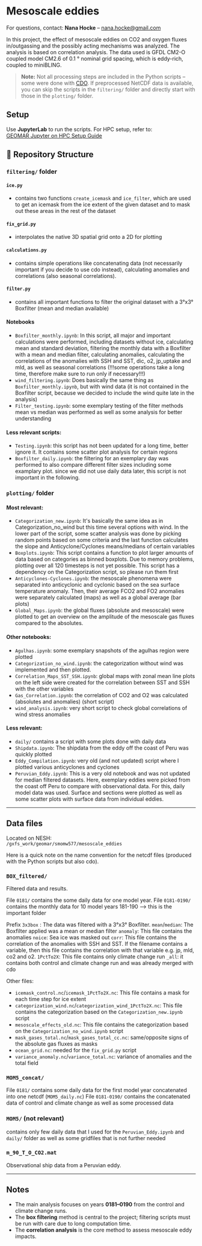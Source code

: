 # Mesoscale eddies
For questions, contact: **Nana Hocke** – nana.hocke@gmail.com

In this project, the effect of mesoscale eddies on CO2 and oxygen fluxes in/outgassing and the possibly acting mechanisms was analyzed. The analysis is based on correlation analysis. The data used is GFDL CM2-O coupled model CM2.6 of 0.1 ° nominal grid spacing, which is eddy-rich, coupled to miniBLING.

> **Note:** Not all processing steps are included in the Python scripts – some were done with [CDO](https://code.mpimet.mpg.de/projects/cdo). If preprocessed NetCDF data is available, you can skip the scripts in the `filtering/` folder and directly start with those in the `plotting/` folder.

## Setup

Use **JupyterLab** to run the scripts. For HPC setup, refer to:  
[GEOMAR Jupyter on HPC Setup Guide](https://git.geomar.de/python/jupyter_on_HPC_setup_guide)

## 📁 Repository Structure

### `filtering/` folder
#### `ice.py`
- contains two functions `create_icemask` and `ice_filter`, which are used to get an icemask from the ice extent of the given dataset and to mask out these areas in the rest of the dataset
#### `fix_grid.py`
- interpolates the native 3D spatial grid onto a 2D for plotting
#### `calculations.py`
- contains simple operations like concatenating data (not necessarily important if you decide to use cdo instead), calculating anomalies and correlations (also seasonal correlations).
#### `filter.py`
- contains all important functions to filter the original dataset with a 3°x3° Boxfilter (mean and median available)

#### Notebooks
- `Boxfilter_monthly.ipynb`: In this script, all major and important calculations were performed, including datasets without ice, calculating mean and standard deviation, filtering the monthly data with a Boxfilter with a mean and median filter, calculating anomalies, calculating the correlations of the anomalies with SSH and SST, dic, o2, jp_uptake and mld, as well as seasonal correlations (!!!some operations take a long time, therefore make sure to run only if necessary!!!)
- `wind_filtering.ipynb`: Does basically the same thing as `Boxfilter_monthly.ipynb`, but with wind data (it is not contained in the Boxfilter script, because we decided to include the wind quite late in the analysis)
- `Filter_testing.ipynb`: some exemplary testing of the filter methods mean vs median was performed as well as some analysis for better understanding

#### Less relevant scripts:
- `Testing.ipynb`: this script has not been updated for a long time, better ignore it. It contains some scatter plot analysis for certain regions
- `Boxfilter_daily.ipynb`: the filtering for an exemplary day was performed to also compare different filter sizes including some examplary plot. since we did not use daily data later, this script is not important in the following.

### `plotting/` folder

#### Most relevant:
- `Categorization_new.ipynb`: It's basically the same idea as in Categorization_no_wind but this time several options with wind. In the lower part of the script, some scatter analysis was done by picking random points based on some criteria and the last function calculates the slope and Anticyclone/Cyclones means/medians of certain variables
- `Boxplots.ipynb`: This script contains a function to plot larger amounts of data based on categories as binned boxplots. Due to memory problems, plotting over all 120 timesteps is not yet possible. This script has a dependency on the Categorization script, so please run them first
- `Anticyclones-Cyclones.ipynb`: the mesoscale phenomena were separated into anticyclonic and cyclonic based on the sea surface temperature anomaly. Then, their average FCO2 and FO2 anomalies were separately calculated (maps) as well as a global average (bar plots)
- `Global_Maps.ipynb`: the global fluxes (absolute and mesoscale) were plotted to get an overview on the amplitude of the mesoscale gas fluxes compared to the absolutes.

#### Other notebooks:
- `Agulhas.ipynb`: some exemplary snapshots of the agulhas region were plotted
- `Categorization_no_wind.ipynb`: the categorization  without wind was implemented and then plotted.
- `Correlation_Maps_SST_SSH.ipynb`: global maps with zonal mean line plots on the left side were created for the correlation between SST and SSH with the other variables
- `Gas_Correlation.ipynb`: the correlation of CO2 and O2 was calculated (absolutes and anomalies) (short script)
- `wind_analysis.ipynb`: very short script to check global correlations of wind stress anomalies


#### Less relevant: 
- `daily/` contains a script with some plots done with daily data
- `Shipdata.ipynb`: The shipdata from the eddy off the coast of Peru was quickly plotted
- `Eddy_Compilation.ipynb`: very old (and not updated) script where I plotted various anticyclones and cyclones
- `Peruvian_Eddy.ipynb`: This is a very old notebook and was not updated for median filtered datasets. Here, exemplary eddies were picked from the coast off Peru to compare with observational data. For this, daily model data was used. Surface and sections were plotted as well as some scatter plots with surface data from individual eddies.
  
---

## Data files

Located on NESH:  
`/gxfs_work/geomar/smomw577/mesoscale_eddies`

Here is a quick note on the name convention for the netcdf files (produced with the Python scripts but also cdo).

### `BOX_filtered/`
Filtered data and results.

File `0181/` contains the some daily data for one model year.
File `0181-0190/` contains the monthly data for 10 model years 181-190 --> this is the important folder

Prefix `3x3box` : The data was filtered with a 3°x3° Boxfilter.
`mean`/`median`: The Boxfilter applied was a mean or median filter
`anomaly`: This file contains the anomalies
`noice`: Sea ice was masked out
`corr`: This file contains the correlation of the anomalies with SSH and SST. If the filename contains a variable, then this file contains the correlation with that variable e.g. jp, mld, co2 and o2.
`1PctTo2X`: This file contains only climate change run
`_all`: it contains both control and climate change run and was already merged with cdo

Other files: 

- `icemask_control.nc`/`icemask_1PctTo2X.nc`: This file contains a mask for each time step for ice extent
- `categorization_wind.nc`/`categorization_wind_1PctTo2X.nc`: This file contains the categorization based on the `Categorization_new.ipynb` script
- `mesoscale_effects_old.nc`: This file contains the categorization based on the `Categorization_no_wind.ipynb` script
- `mask_gases_total.nc`/`mask_gases_total_cc.nc`: same/opposite signs of the absolute gas fluxes as masks
- `ocean_grid.nc`: needed for the `fix_grid.py` script
- `variance_anomaly.nc`/`variance_total.nc`: variance of anomalies and the total field

### `MOM5_concat/`

File `0181/` contains some daily data for the first model year concatenated into one netcdf (`MOM5_daily.nc`)
File `0181-0190/` contains the concatenated data of control and climate change as well as some processed data

### `MOM5/` (not relevant)
contains only few daily data that I used for the `Peruvian_Eddy.ipynb` and `daily/` folder as well as some gridfiles that is not further needed

### `m_90_T_O_CO2.mat`
Observational ship data from a Peruvian eddy.


---

## Notes

- The main analysis focuses on years **0181–0190** from the control and climate change runs.
- The **box filtering** method is central to the project; filtering scripts must be run with care due to long computation time.
- The **correlation analysis** is the core method to assess mesoscale eddy impacts.
